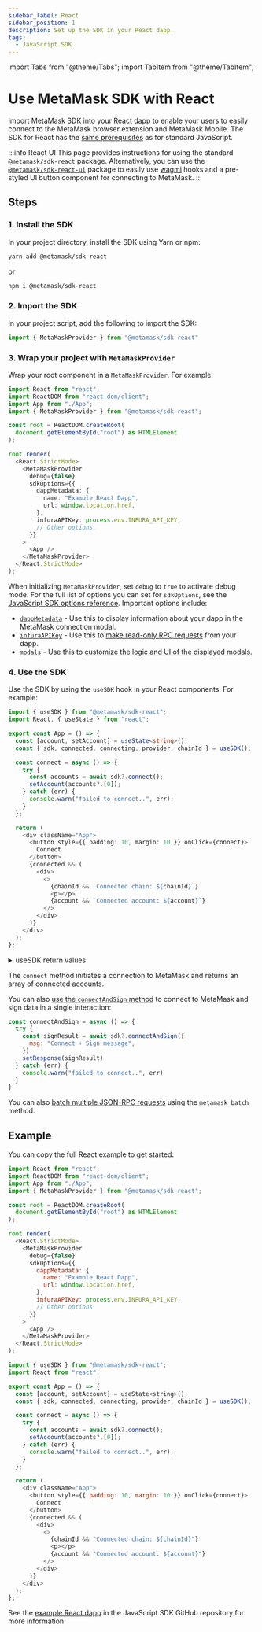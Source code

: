 ```yaml
---
sidebar_label: React
sidebar_position: 1
description: Set up the SDK in your React dapp.
tags:
  - JavaScript SDK
---
```


import Tabs from "@theme/Tabs";
import TabItem from "@theme/TabItem";

# Use MetaMask SDK with React

Import MetaMask SDK into your React dapp to enable your users to
easily connect to the MetaMask browser extension and MetaMask Mobile.
The SDK for React has the [same prerequisites](../index.md#prerequisites) as for standard JavaScript.

:::info React UI
This page provides instructions for using the standard `@metamask/sdk-react` package.
Alternatively, you can use the [`@metamask/sdk-react-ui`](react-ui.md) package to easily use
[wagmi](https://wagmi.sh/) hooks and a pre-styled UI button component for connecting to MetaMask.
:::

## Steps

### 1. Install the SDK

In your project directory, install the SDK using Yarn or npm:

```bash
yarn add @metamask/sdk-react
```

or

```bash
npm i @metamask/sdk-react
```

### 2. Import the SDK

In your project script, add the following to import the SDK:

```typescript title="index.tsx"
import { MetaMaskProvider } from "@metamask/sdk-react"
```

### 3. Wrap your project with `MetaMaskProvider`

Wrap your root component in a `MetaMaskProvider`.
For example:

```typescript title="index.tsx"
import React from "react";
import ReactDOM from "react-dom/client";
import App from "./App";
import { MetaMaskProvider } from "@metamask/sdk-react";

const root = ReactDOM.createRoot(
  document.getElementById("root") as HTMLElement
);

root.render(
  <React.StrictMode>
    <MetaMaskProvider
      debug={false}
      sdkOptions={{
        dappMetadata: {
          name: "Example React Dapp",
          url: window.location.href,
        },
        infuraAPIKey: process.env.INFURA_API_KEY,
        // Other options.
      }}
    >
      <App />
    </MetaMaskProvider>
  </React.StrictMode>
);
```

When initializing `MetaMaskProvider`, set `debug` to `true` to activate debug mode.
For the full list of options you can set for `sdkOptions`, see the
[JavaScript SDK options reference](../../../../reference/sdk-js-options.md).
Important options include:

- [`dappMetadata`](../../../../reference/sdk-js-options.md#dappmetadata) - Use this to display information
  about your dapp in the MetaMask connection modal.
- [`infuraAPIKey`](../../../../reference/sdk-js-options.md#infuraapikey) - Use this to
  [make read-only RPC requests](../../../make-read-only-requests.md) from your dapp.
- [`modals`](../../../../reference/sdk-js-options.md#modals) - Use this to [customize the logic and UI of
  the displayed modals](../../../display/display-custom-modals.md).

### 4. Use the SDK

Use the SDK by using the `useSDK` hook in your React components.
For example:

```typescript title="App.tsx"
import { useSDK } from "@metamask/sdk-react";
import React, { useState } from "react";

export const App = () => {
  const [account, setAccount] = useState<string>();
  const { sdk, connected, connecting, provider, chainId } = useSDK();

  const connect = async () => {
    try {
      const accounts = await sdk?.connect();
      setAccount(accounts?.[0]);
    } catch (err) {
      console.warn("failed to connect..", err);
    }
  };

  return (
    <div className="App">
      <button style={{ padding: 10, margin: 10 }} onClick={connect}>
        Connect
      </button>
      {connected && (
        <div>
          <>
            {chainId && `Connected chain: ${chainId}`}
            <p></p>
            {account && `Connected account: ${account}`}
          </>
        </div>
      )}
    </div>
  );
};
```

<details>
<summary>useSDK return values</summary>
<p>

- `sdk`: Main SDK object that facilitates connection and actions related to MetaMask.
- `connected`: Boolean value indicating if the dapp is connected to MetaMask.
- `connecting`: Boolean value indicating if a connection is in process.
- `provider`: The provider object which can be used for lower-level interactions with the Ethereum blockchain.
- `chainId`: Currently connected blockchain's chain ID.

</p>
</details>

The `connect` method initiates a connection to MetaMask and returns an array of connected accounts.

You can also [use the `connectAndSign` method](../../../sign-data/connect-and-sign.md) to
connect to MetaMask and sign data in a single interaction:

```js
const connectAndSign = async () => {
  try {
    const signResult = await sdk?.connectAndSign({
      msg: "Connect + Sign message",
    })
    setResponse(signResult)
  } catch (err) {
    console.warn("failed to connect..", err)
  }
}
```

You can also [batch multiple JSON-RPC requests](../../../batch-json-rpc-requests.md) using the
`metamask_batch` method.

## Example

You can copy the full React example to get started:

<Tabs>
<TabItem value="Root component">

```javascript title="index.tsx"
import React from "react";
import ReactDOM from "react-dom/client";
import App from "./App";
import { MetaMaskProvider } from "@metamask/sdk-react";

const root = ReactDOM.createRoot(
  document.getElementById("root") as HTMLElement
);

root.render(
  <React.StrictMode>
    <MetaMaskProvider
      debug={false}
      sdkOptions={{
        dappMetadata: {
          name: "Example React Dapp",
          url: window.location.href,
        },
        infuraAPIKey: process.env.INFURA_API_KEY,
        // Other options
      }}
    >
      <App />
    </MetaMaskProvider>
  </React.StrictMode>
);
```

</TabItem>
<TabItem value="React component">

```javascript title="App.tsx"
import { useSDK } from "@metamask/sdk-react";
import React from "react";

export const App = () => {
  const [account, setAccount] = useState<string>();
  const { sdk, connected, connecting, provider, chainId } = useSDK();

  const connect = async () => {
    try {
      const accounts = await sdk?.connect();
      setAccount(accounts?.[0]);
    } catch (err) {
      console.warn("failed to connect..", err);
    }
  };

  return (
    <div className="App">
      <button style={{ padding: 10, margin: 10 }} onClick={connect}>
        Connect
      </button>
      {connected && (
        <div>
          <>
            {chainId && "Connected chain: ${chainId}"}
            <p></p>
            {account && "Connected account: ${account}"}
          </>
        </div>
      )}
    </div>
  );
};
```

</TabItem>
</Tabs>

See the [example React dapp](https://github.com/MetaMask/metamask-sdk/tree/main/packages/examples/create-react-app)
in the JavaScript SDK GitHub repository for more information.
